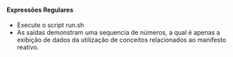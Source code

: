 #### Expressões Regulares

- Execute o script run.sh
- As saídas demonstram uma sequencia de números, a qual é apenas a exibição de dados da utilização de conceitos relacionados ao manifesto reativo.